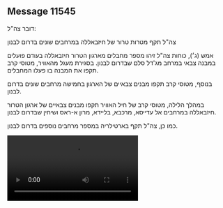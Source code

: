 ## Message 11545

דובר צה"ל:

צה"ל תקף מטרות טרור של  חיזבאללה במרחבים שונים בדרום לבנון

אמש (ג׳), כוחות צה"ל זיהו מספר מחבלים מארגון הטרור חיזבאללה בעודם פועלים במבנה צבאי במרחב מג'דל סלם שבדרום לבנון. 
בסגירת מעגל מהאוויר, מטוסי קרב תקפו את המבנה בו פעלו המחבלים. 

בנוסף, מטוסי קרב תקפו מבנים צבאיים של הארגון בחמישה מרחבים שונים בדרום לבנון. 

במהלך הלילה, מטוסי קרב של חיל האוויר תקפו מבנים צבאיים של ארגון הטרור חיזבאללה במרחבים אל עדייסא, מרכבא, בליידא, מרון א-ראס ושיחין שבדרום לבנון. 

כמו כן, צה"ל תקף בארטילריה במספר מרחבים נוספים בדרום לבנון.

![Video](https://data.iron-swords.co.il/2024/September/18/https://data.iron-swords.co.il/2024/September/18/11545/11545_media.mp4)

